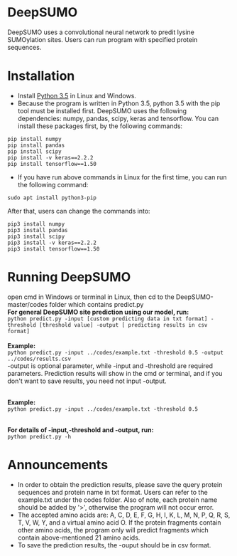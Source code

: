 # DeepSUMO
DeepSUMO uses a convolutional neural network to predit lysine SUMOylation sites. Users can run program with specified protein sequences.

# Installation
* Install [Python 3.5](https://www.python.org/downloads/) in Linux and Windows.
* Because the program is written in Python 3.5, python 3.5 with the pip tool must be installed first. DeepSUMO uses the following dependencies: numpy, pandas, scipy, keras and tensorflow. You can install these packages first, by the following commands:
```
pip install numpy
pip install pandas
pip install scipy
pip install -v keras==2.2.2
pip install tensorflow==1.50
```
* If you have run above commands in Linux for the first time, you can run the following command:
```
sudo apt install python3-pip
```
After that, users can change the commands into:
```
pip3 install numpy
pip3 install pandas
pip3 install scipy
pip3 install -v keras==2.2.2
pip3 install tensorflow==1.50
```

# Running DeepSUMO
open cmd in Windows or terminal in Linux, then cd to the DeepSUMO-master/codes folder which contains predict.py
</br>**For general DeepSUMO site prediction using our model, run:**
</br>`python predict.py -input [custom predicting data in txt format] -threshold [threshold value] -output [ predicting results in csv format]`  
</br>**Example:**
</br>`python predict.py -input ../codes/example.txt -threshold 0.5 -output ../codes/results.csv`
</br>-output is optional parameter, while -input and -threshold are required parameters. Prediction results will show in the cmd or terminal, and if you don't want to save results, you need not input -output.

</br>**Example:**
</br>`python predict.py -input ../codes/example.txt -threshold 0.5`

</br>**For details of -input,-threshold and -output, run:**
</br>`python predict.py -h`


# Announcements
* In order to obtain the prediction results, please save the query protein sequences and protein name in txt format. Users can refer to the example.txt under the codes folder. Also of note, each protein name should be added by '>', otherwise the program will not occur error.
* The accepted amino acids are: A, C, D, E, F, G, H, I, K, L, M, N, P, Q, R, S, T, V, W, Y, and a virtual amino acid O. If the protein fragments contain other amino acids, the program only will predict fragments which contain above-mentioned 21 amino acids. 
* To save the prediction results, the -ouput should be in csv format.
